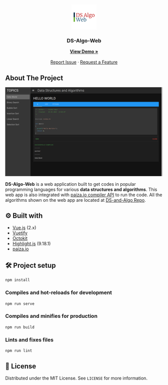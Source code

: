 <!-- PROJECT LOGO -->
<br />
<p align="center">
  <a href="https://github.com/i-vishi/ds-algo-web">
    <img src="assets/dsalgoweb.png" alt="Logo" width="80" height="80">
  </a>

  <h3 align="center">DS-Algo-Web</h3>

  <p align="center">
  <a href="https://ds-algo-web.herokuapp.com/"><strong>View Demo »</strong></a>
    <br />
    <br />
    <a href="https://github.com/i-vishi/ds-algo-web/issues">Report Issue</a>
    ·
    <a href="https://github.com/i-vishi/ds-algo-web/issues">Request a Feature</a>
  </p>
</p>

## About The Project

[![DS-Algo-Web Home Page][product-screenshot]](https://ds-algo-web.herokuapp.com/)

**DS-Algo-Web** is a web application built to get codes in popular programming languages for various **data structures and algorithms**. This web app is also integrated with [paiza.io compiler API](https://paiza.io) to run the code. All the algorithms shown on the web app are located at [DS-and-Algo Repo](https://github.com/i-vishi/ds-and-algo).

## :gear: Built with

- [Vue.js](https://vuejs.org) (2.x)
- [Vuetify](https://vuetifyjs.com)
- [Octokit](https://github.com/octokit)
- [Highlight.js](https://highlightjs.org/) (9.18.1)
- [paiza.io](https://paiza.io)

## :hammer_and_wrench: Project setup

```
npm install
```

### Compiles and hot-reloads for development

```
npm run serve
```

### Compiles and minifies for production

```
npm run build
```

### Lints and fixes files

```
npm run lint
```

## :page_with_curl: License

Distributed under the MIT License. See `LICENSE` for more information.

[product-screenshot]: assets/snapshots/homepage.png
